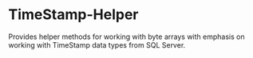 # TimeStamp-Helper
Provides helper methods for working with byte arrays with emphasis on working with TimeStamp data types from SQL Server.
